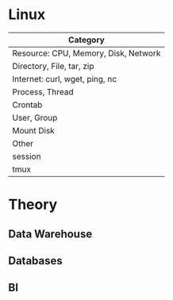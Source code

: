 
# Linux

|Category|
|---|
|Resource: CPU, Memory, Disk, Network|
|Directory, File, tar, zip|
|Internet: curl, wget, ping, nc|
|Process, Thread|
|Crontab|
|User, Group|
|Mount Disk|
|Other|
|session|
|tmux|

# Theory

## Data Warehouse

## Databases

## BI

